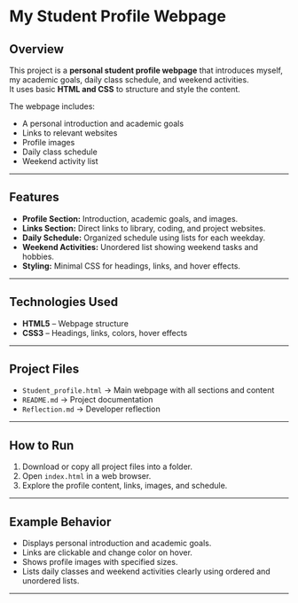 #  My Student Profile Webpage

##  Overview
This project is a **personal student profile webpage** that introduces myself, my academic goals, daily class schedule, and weekend activities.  
It uses basic **HTML and CSS** to structure and style the content.

The webpage includes:
- A personal introduction and academic goals
- Links to relevant websites
- Profile images
- Daily class schedule
- Weekend activity list

---

##  Features
- **Profile Section:** Introduction, academic goals, and images.  
- **Links Section:** Direct links to library, coding, and project websites.  
- **Daily Schedule:** Organized schedule using lists for each weekday.  
- **Weekend Activities:** Unordered list showing weekend tasks and hobbies.  
- **Styling:** Minimal CSS for headings, links, and hover effects.

---

##  Technologies Used
- **HTML5** – Webpage structure  
- **CSS3** – Headings, links, colors, hover effects  

---

##  Project Files
- `Student_profile.html` → Main webpage with all sections and content  
- `README.md` → Project documentation  
- `Reflection.md` → Developer reflection  

---

##  How to Run
1. Download or copy all project files into a folder.  
2. Open `index.html` in a web browser.  
3. Explore the profile content, links, images, and schedule.

---

##  Example Behavior
- Displays personal introduction and academic goals.  
- Links are clickable and change color on hover.  
- Shows profile images with specified sizes.  
- Lists daily classes and weekend activities clearly using ordered and unordered lists.  

---